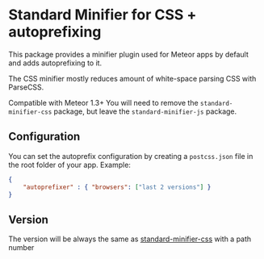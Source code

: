 Standard Minifier for CSS + autoprefixing
===

This package provides a minifier plugin used for Meteor apps by default and adds autoprefixing to it.

The CSS minifier mostly reduces amount of white-space parsing CSS with ParseCSS.

Compatible with Meteor 1.3+
You will need to remove the `standard-minifier-css` package, but leave the `standard-minifier-js` package.

## Configuration

You can set the autoprefix configuration by creating a `postcss.json` file in the root folder of your app.
Example:
```json
{
    "autoprefixer" : { "browsers": ["last 2 versions"] }
}
```

## Version
The version will be always the same as [standard-minifier-css](https://github.com/meteor/meteor/blob/master/packages/standard-minifier-css) with a path number
